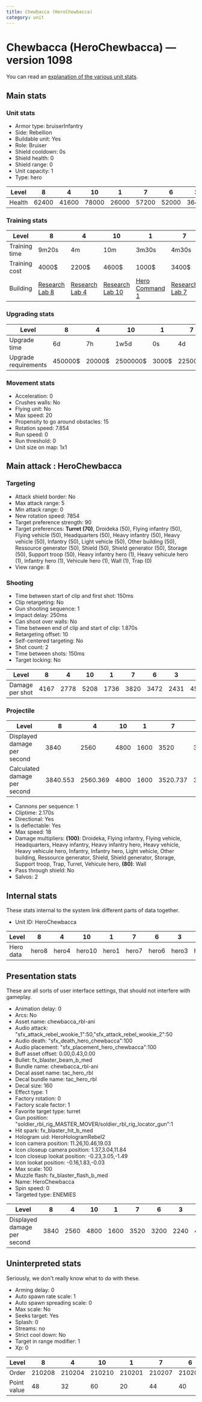 ```yaml
---
title: Chewbacca (HeroChewbacca)
category: unit
---
```


# Chewbacca (HeroChewbacca) — version 1098

You can read an [explanation  of the various unit stats](unitexplained.md).

## Main stats

### Unit stats

  * Armor type: bruiserInfantry
  * Side: Rebellion
  * Buildable unit: Yes
  * Role: Bruiser
  * Shield cooldown: 0s
  * Shield health: 0
  * Shield range: 0
  * Unit capacity: 1
  * Type: hero

|Level |8    |4    |10   |1    |7    |6    |3    |9    |2    |5    |
|------|-----|-----|-----|-----|-----|-----|-----|-----|-----|-----|
|Health|62400|41600|78000|26000|57200|52000|36400|67600|31200|46800|


### Training stats

|Level        |8                                     |4                                     |10                                     |1                                          |7                                     |6                                     |3                                     |9                                     |2                                     |5                                     |
|-------------|--------------------------------------|--------------------------------------|---------------------------------------|-------------------------------------------|--------------------------------------|--------------------------------------|--------------------------------------|--------------------------------------|--------------------------------------|--------------------------------------|
|Training time|9m20s                                 |4m                                    |10m                                    |3m30s                                      |4m30s                                 |4m20s                                 |3m50s                                 |9m40s                                 |3m40s                                 |4m10s                                 |
|Training cost|4000$                                 |2200$                                 |4600$                                  |1000$                                      |3400$                                 |3000$                                 |1800$                                 |4200$                                 |1400$                                 |2600$                                 |
|Building     |[Research Lab 8](rebelOffenseLab.html)|[Research Lab 4](rebelOffenseLab.html)|[Research Lab 10](rebelOffenseLab.html)|[Hero Command 1](rebelTacticalCommand.html)|[Research Lab 7](rebelOffenseLab.html)|[Research Lab 6](rebelOffenseLab.html)|[Research Lab 3](rebelOffenseLab.html)|[Research Lab 9](rebelOffenseLab.html)|[Research Lab 2](rebelOffenseLab.html)|[Research Lab 5](rebelOffenseLab.html)|


### Upgrading stats

|Level               |8      |4     |10      |1    |7      |6      |3     |9       |2    |5     |
|--------------------|-------|------|--------|-----|-------|-------|------|--------|-----|------|
|Upgrade time        |6d     |7h    |1w5d    |0s   |4d     |2d12h  |2h30m |1w1d    |1h   |20h   |
|Upgrade requirements|450000$|20000$|2500000$|3000$|225000$|135000$|10000$|1500000$|5000$|50000$|


### Movement stats

  * Acceleration: 0
  * Crushes walls: No
  * Flying unit: No
  * Max speed: 20
  * Propensity to go around obstacles: 15
  * Rotation speed: 7.854
  * Run speed: 0
  * Run threshold: 0
  * Unit size on map: 1x1

## Main attack : HeroChewbacca

### Targeting

  * Attack shield border: No
  * Max attack range: 5
  * Min attack range: 0
  * New rotation speed: 7854
  * Target preference strength: 90
  * Target preferences: **Turret (70)**, Droideka (50), Flying infantry (50), Flying vehicle (50), Headquarters (50), Heavy infantry (50), Heavy vehicle (50), Infantry (50), Light vehicle (50), Other building (50), Ressource generator (50), Shield (50), Shield generator (50), Storage (50), Support troop (50), Heavy infantry hero (1), Heavy vehicule hero (1), Infantry hero (1), Vehicule hero (1), Wall (1), Trap (0)
  * View range: 8

### Shooting

  * Time between start of clip and first shot: 150ms
  * Clip retargeting: No
  * Gun shooting sequence: 1
  * Impact delay: 250ms
  * Can shoot over walls: No
  * Time between end of clip and start of clip: 1.870s
  * Retargeting offset: 10
  * Self-centered targeting: No
  * Shot count: 2
  * Time between shots: 150ms
  * Target locking: No

|Level          |8   |4   |10  |1   |7   |6   |3   |9   |2   |5   |
|---------------|----|----|----|----|----|----|----|----|----|----|
|Damage per shot|4167|2778|5208|1736|3820|3472|2431|4514|2084|3125|


### Projectile

|Level                       |8       |4       |10  |1   |7       |6   |3       |9       |2       |5       |
|----------------------------|--------|--------|----|----|--------|----|--------|--------|--------|--------|
|Displayed damage per second |3840    |2560    |4800|1600|3520    |3200|2240    |4160    |1920    |2880    |
|Calculated damage per second|3840.553|2560.369|4800|1600|3520.737|3200|2240.553|4160.369|1920.737|2880.184|


  * Cannons per sequence: 1
  * Cliptime: 2.170s
  * Directional: Yes
  * Is deflectable: Yes
  * Max speed: 18
  * Damage multipliers: **(100)**: Droideka, Flying infantry, Flying vehicle, Headquarters, Heavy infantry, Heavy infantry hero, Heavy vehicle, Heavy vehicule hero, Infantry, Infantry hero, Light vehicle, Other building, Ressource generator, Shield, Shield generator, Storage, Support troop, Trap, Turret, Vehicule hero, **(80)**: Wall
  * Pass through shield: No
  * Salvos: 2

## Internal stats

These stats internal to the system link different parts of data together.

  * Unit ID: HeroChewbacca

|Level    |8    |4    |10    |1    |7    |6    |3    |9    |2    |5    |
|---------|-----|-----|------|-----|-----|-----|-----|-----|-----|-----|
|Hero data|hero8|hero4|hero10|hero1|hero7|hero6|hero3|hero9|hero2|hero5|


## Presentation stats

These are all sorts of user interface settings, that should not interfere with gameplay.

  * Animation delay: 0
  * Arcs: No
  * Asset name: chewbacca_rbl-ani
  * Audio attack: "sfx_attack_rebel_wookie_1":50,"sfx_attack_rebel_wookie_2":50
  * Audio death: "sfx_death_hero_chewbacca":100
  * Audio placement: "sfx_placement_hero_chewbacca":100
  * Buff asset offset: 0.00,0.43,0.00
  * Bullet: fx_blaster_beam_b_med
  * Bundle name: chewbacca_rbl-ani
  * Decal asset name: tac_hero_rbl
  * Decal bundle name: tac_hero_rbl
  * Decal size: 160
  * Effect type: 1
  * Factory rotation: 0
  * Factory scale factor: 1
  * Favorite target type: turret
  * Gun position: "soldier_rbl_rig_MASTER_MOVER/soldier_rbl_rig_locator_gun":1
  * Hit spark: fx_blaster_hit_b_med
  * Hologram uid: HeroHologramRebel2
  * Icon camera position: 11.26,10.46,19.03
  * Icon closeup camera position: 1.37,3.04,11.84
  * Icon closeup lookat position: -0.23,3.05,-1.49
  * Icon lookat position: -0.16,1.83,-0.03
  * Max scale: 100
  * Muzzle flash: fx_blaster_flash_b_med
  * Name: HeroChewbacca
  * Spin speed: 0
  * Targeted type: ENEMIES

|Level                      |8   |4   |10  |1   |7   |6   |3   |9   |2   |5   |
|---------------------------|----|----|----|----|----|----|----|----|----|----|
|Displayed damage per second|3840|2560|4800|1600|3520|3200|2240|4160|1920|2880|


## Uninterpreted stats

Seriously, we don't really know what to do with these.

  * Arming delay: 0
  * Auto spawn rate scale: 1
  * Auto spawn spreading scale: 0
  * Max scale: No
  * Seeks target: Yes
  * Splash: 0
  * Streams: no
  * Strict cool down: No
  * Target in range modifier: 1
  * Xp: 0

|Level      |8     |4     |10    |1     |7     |6     |3     |9     |2     |5     |
|-----------|------|------|------|------|------|------|------|------|------|------|
|Order      |210208|210204|210210|210201|210207|210206|210203|210209|210202|210205|
|Point value|48    |32    |60    |20    |44    |40    |28    |52    |24    |36    |


